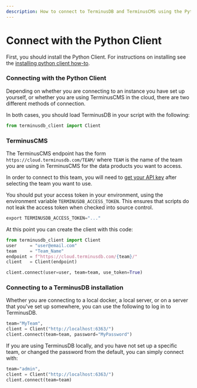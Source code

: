 ```yaml
---
description: How to connect to TerminusDB and TerminusCMS using the Python Client
---
```


# Connect with the Python Client

First, you should install the Python Client. For instructions on installing see the [installing python client how-to](install-the-python-client.md).

### Connecting with the Python Client

Depending on whether you are connecting to an instance you have set up yourself, or whether you are using TerminusCMS in the cloud, there are two different methods of connection.

In both cases, you should load TerminusDB in your script with the following:

```python
from terminusdb_client import Client
```

### TerminusCMS

The TerminusCMS endpoint has the form `https://cloud.terminusdb.com/TEAM/` where `TEAM` is the name of the team you are using in TerminusCMS for the data products you want to access.

In order to connect to this team, you will need to [get your API key](../../../terminuscms/get-api-key.md) after selecting the team you want to use.

You should put your access token in your environment, using the environment variable `TERMINUSDB_ACCESS_TOKEN`. This ensures that scripts do not leak the access token when checked into source control.

```python
export TERMINUSDB_ACCESS_TOKEN="..."
```

At this point you can create the client with this code:

```python
from terminusdb_client import Client
user     = "user@email.com"
team     = "Team_Name" 
endpoint = f"https://cloud.terminusdb.com/{team}/"
client   = Client(endpoint)

client.connect(user=user, team=team, use_token=True)
```

### Connecting to a TerminusDB installation

Whether you are connecting to a local docker, a local server, or on a server that you've set up somewhere, you can use the following to log in to TerminusDB.

```python
team="MyTeam",
client = Client("http://localhost:6363/")
client.connect(team=team, password="MyPassword")
```

If you are using TerminusDB locally, and you have not set up a specific team, or changed the password from the default, you can simply connect with:

```python
team="admin",
client = Client("http://localhost:6363/")
client.connect(team=team)
```
